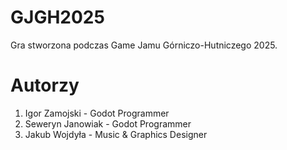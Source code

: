 # GJGH2025
 Gra stworzona podczas Game Jamu Górniczo-Hutniczego 2025.
 
# Autorzy
1. Igor Zamojski - Godot Programmer
2. Seweryn Janowiak - Godot Programmer
3. Jakub Wojdyła - Music & Graphics Designer
